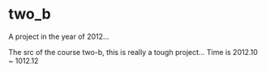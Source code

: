 two_b
=====

A project in the year of 2012...

The src of the course two-b, this is really a tough project...
Time is 2012.10 ~ 1012.12